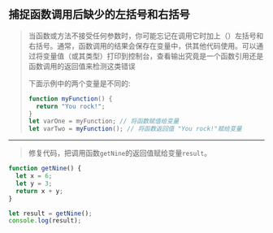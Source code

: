 ## 捕捉函数调用后缺少的左括号和右括号

> 当函数或方法不接受任何参数时，你可能忘记在调用它时加上（）左括号和右括号。通常，函数调用的结果会保存在变量中，供其他代码使用。可以通过将变量值（或其类型）打印到控制台，查看输出究竟是一个函数引用还是函数调用的返回值来检测这类错误
>
> 下面示例中的两个变量是不同的:
>
> ```js
> function myFunction() {
>   return "You rock!";
> }
> let varOne = myFunction; // 将函数赋值给变量
> let varTwo = myFunction(); // 将函数返回值 "You rock!"赋给变量
> ```

---

> 修复代码，把调用函数`getNine`的返回值赋给变量`result`。

```js
function getNine() {
  let x = 6;
  let y = 3;
  return x + y;
}

let result = getNine();
console.log(result);
```

